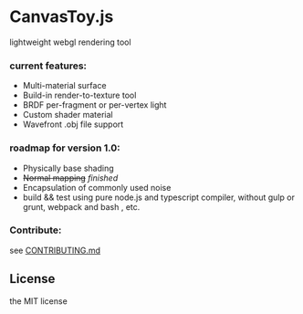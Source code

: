 # CanvasToy.js


lightweight webgl rendering tool

### current features:

-   Multi-material surface
-   Build-in render-to-texture tool
-   BRDF per-fragment or per-vertex light
-   Custom shader material
-   Wavefront .obj file support

### roadmap for version 1.0:

-   Physically base shading
-   ~~Normal mapping~~  *finished*
-   Encapsulation of commonly used noise
-   build && test using pure node.js and typescript compiler, without gulp or grunt, webpack and bash , etc.

### Contribute: 

see [CONTRIBUTING.md](CONTRIBUTING.md)

##  License

the MIT license
